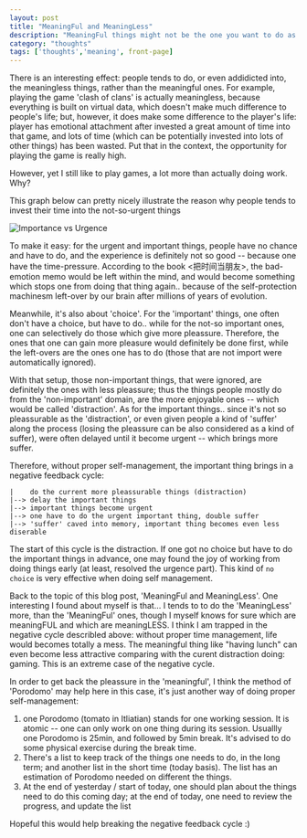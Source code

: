 ```yaml
---
layout: post
title: "MeaningFul and MeaningLess"
description: "MeaningFul things might not be the one you want to do as much as the MeaningLess ones"
category: "thoughts"
tags: ['thoughts','meaning', front-page]
---
```


There is an interesting effect: people tends to do, or even addidicted
into, the meaningless things, rather than the meaningful ones. For example,
playing the game 'clash of clans' is actually meaningless, because
everything is built on virtual data, which doesn't make much difference to
people's life; but, however, it does make some difference to the player's
life: player has emotional attachment after invested a great amount of time
into that game, and lots of time (which can be potentially invested into
lots of other things) has been wasted. Put that in the context, the
opportunity for playing the game is really high.

However, yet I still like to play games, a lot more than actually doing
work. Why?

This graph below can pretty nicely illustrate the reason why people tends to
invest their time into the not-so-urgent things

![Importance vs
Urgence](https://dl.dropboxusercontent.com/u/9778027/images/discuss-importance.png)

To make it easy: for the urgent and important things, people have no chance and
have to do, and the experience is definitely not so good -- because one
have the time-pressure. According to the book <把时间当朋友>, the
bad-emotion memo would be left within the mind, and would become something
which stops one from doing that thing again.. because of the
self-protection machinesm left-over by our brain after millions of years of
evolution.

Meanwhile, it's also about 'choice'. For the 'important' things, one often
don't have a choice, but have to do.. while for the not-so important ones, one
can selectively do those which give more pleassure. Therefore, the ones
that one can gain more pleasure would definitely be done first, while the
left-overs are the ones one has to do (those that are not import were
automatically ignored).

With that setup, those non-important things, that were ignored, are
definitely the ones with less pleassure; thus the things people mostly do
from the 'non-important' domain, are the more enjoyable ones -- which would be
called 'distraction'. As for the important things.. since it's not so
pleassurable as the 'distraction', or even given people a kind of 'suffer'
along the process (losing the pleassure can be also considered as a kind of
suffer), were often delayed until it become urgent -- which brings more
suffer.


Therefore, without proper self-management, the important thing brings in
a negative feedback cycle:

    |    do the current more pleassurable things (distraction)
    |--> delay the important things
    |--> important things become urgent
    |--> one have to do the urgent important thing, double suffer
    |--> 'suffer' caved into memory, important thing becomes even less diserable 

The start of this cycle is the distraction. If one got no choice but have to do
the important things in advance, one may found the joy of working from doing
things early (at least, resolved the urgence part). This kind of `no choice` is
very effective when doing self management.

Back to the topic of this blog post, 'MeaningFul and MeaningLess'. One
interesting I found about myself is that... I tends to to do the 'MeaningLess'
more, than the 'MeaningFul' ones, though I myself knows for sure which are
meaningFUL and which are meaningLESS. I think I am trapped in the negative
cycle describled above: without proper time management, life would becomes
totally a mess. The meaningful thing like "having lunch" can even become less
attractive comparing with the curent distraction doing: gaming. This is an
extreme case of the negative cycle.

In order to get back the pleassure in the 'meaningful', I think the method of
'Porodomo' may help here in this case, it's just another way of doing proper
self-management:

  1. one Porodomo (tomato in Itliatian) stands for one working session. It is
  atomic -- one can only work on one thing during its session. Usuallly one
  Porodomo is 25min, and followed by 5min break. It's advised to do some
  physical exercise during the break time.
  2. There's a list to keep track of the things one needs to do, in the long
  term; and another list in the short time (today basis). The list has an
  estimation of Porodomo needed on different the things.
  3. At the end of yesterday / start of today, one should plan about the things
  need to do this coming day; at the end of today, one need to review the
  progress, and update the list

Hopeful this would help breaking the negative feedback cycle :)
